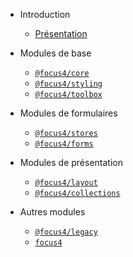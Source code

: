 -   Introduction

    -   [Présentation](/)

-   Modules de base

    -   [`@focus4/core`](core.md "Module core")
    -   [`@focus4/styling`](styling.md "Module styling")
    -   [`@focus4/toolbox`](toolbox.md "Module toolbox")

-   Modules de formulaires

    -   [`@focus4/stores`](stores.md "Module stores")
    -   [`@focus4/forms`](forms.md "Module forms")

-   Modules de présentation

    -   [`@focus4/layout`](layout.md "Module layout")
    -   [`@focus4/collections`](collections.md "Module collections")

-   Autres modules
    -   [`@focus4/legacy`](legacy.md "Module legacy")
    -   [`focus4`](focus4.md)
